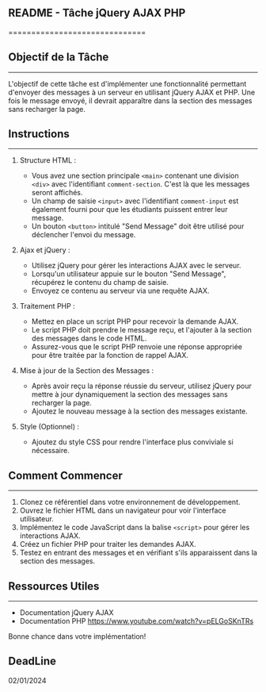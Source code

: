 ## README - Tâche jQuery AJAX PHP
==============================

## Objectif de la Tâche
--------------------

L'objectif de cette tâche est d'implémenter une fonctionnalité permettant d'envoyer des messages à un serveur en utilisant jQuery AJAX et PHP. Une fois le message envoyé, il devrait apparaître dans la section des messages sans recharger la page.

## Instructions
------------

1.  Structure HTML :

    -   Vous avez une section principale `<main>` contenant une division `<div>` avec l'identifiant `comment-section`. C'est là que les messages seront affichés.
    -   Un champ de saisie `<input>` avec l'identifiant `comment-input` est également fourni pour que les étudiants puissent entrer leur message.
    -   Un bouton `<button>` intitulé "Send Message" doit être utilisé pour déclencher l'envoi du message.
2.  Ajax et jQuery :

    -   Utilisez jQuery pour gérer les interactions AJAX avec le serveur.
    -   Lorsqu'un utilisateur appuie sur le bouton "Send Message", récupérez le contenu du champ de saisie.
    -   Envoyez ce contenu au serveur via une requête AJAX.
3.  Traitement PHP :

    -   Mettez en place un script PHP pour recevoir la demande AJAX.
    -   Le script PHP doit prendre le message reçu, et l'ajouter à la section des messages dans le code HTML.
    -   Assurez-vous que le script PHP renvoie une réponse appropriée pour être traitée par la fonction de rappel AJAX.
4.  Mise à jour de la Section des Messages :

    -   Après avoir reçu la réponse réussie du serveur, utilisez jQuery pour mettre à jour dynamiquement la section des messages sans recharger la page.
    -   Ajoutez le nouveau message à la section des messages existante.
5.  Style (Optionnel) :

    -   Ajoutez du style CSS pour rendre l'interface plus conviviale si nécessaire.

## Comment Commencer
-----------------

1.  Clonez ce référentiel dans votre environnement de développement.
2.  Ouvrez le fichier HTML dans un navigateur pour voir l'interface utilisateur.
3.  Implémentez le code JavaScript dans la balise `<script>` pour gérer les interactions AJAX.
4.  Créez un fichier PHP pour traiter les demandes AJAX.
5.  Testez en entrant des messages et en vérifiant s'ils apparaissent dans la section des messages.

## Ressources Utiles
-----------------

-   Documentation jQuery AJAX
-   Documentation PHP
https://www.youtube.com/watch?v=pELGoSKnTRs

Bonne chance dans votre implémentation!

## DeadLine
02/01/2024